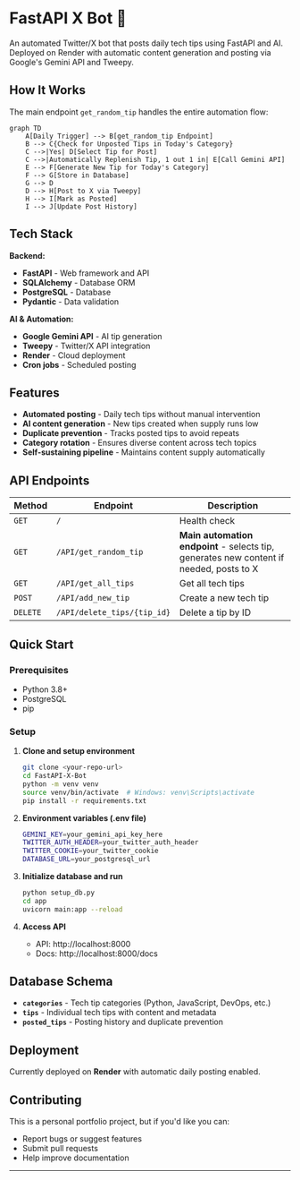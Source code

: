 # FastAPI X Bot 🤖

An automated Twitter/X bot that posts daily tech tips using FastAPI and AI. Deployed on Render with automatic content generation and posting via Google's Gemini API and Tweepy.

## How It Works

The main endpoint `get_random_tip` handles the entire automation flow:

```mermaid
graph TD
    A[Daily Trigger] --> B[get_random_tip Endpoint]
    B --> C{Check for Unposted Tips in Today's Category}
    C -->|Yes| D[Select Tip for Post]
    C -->|Automatically Replenish Tip, 1 out 1 in| E[Call Gemini API]
    E --> F[Generate New Tip for Today's Category]
    F --> G[Store in Database]
    G --> D
    D --> H[Post to X via Tweepy]
    H --> I[Mark as Posted]
    I --> J[Update Post History]
```

## Tech Stack

**Backend:**
- **FastAPI** - Web framework and API
- **SQLAlchemy** - Database ORM
- **PostgreSQL** - Database
- **Pydantic** - Data validation

**AI & Automation:**
- **Google Gemini API** - AI tip generation
- **Tweepy** - Twitter/X API integration
- **Render** - Cloud deployment
- **Cron jobs** - Scheduled posting

## Features

- **Automated posting** - Daily tech tips without manual intervention
- **AI content generation** - New tips created when supply runs low
- **Duplicate prevention** - Tracks posted tips to avoid repeats
- **Category rotation** - Ensures diverse content across tech topics
- **Self-sustaining pipeline** - Maintains content supply automatically

## API Endpoints

| Method | Endpoint | Description |
|--------|----------|-------------|
| `GET` | `/` | Health check |
| `GET` | `/API/get_random_tip` | **Main automation endpoint** - selects tip, generates new content if needed, posts to X |
| `GET` | `/API/get_all_tips` | Get all tech tips |
| `POST` | `/API/add_new_tip` | Create a new tech tip | Generate Tips on Demand
| `DELETE` | `/API/delete_tips/{tip_id}` | Delete a tip by ID | If ever needed

## Quick Start

### Prerequisites
- Python 3.8+
- PostgreSQL
- pip

### Setup

1. **Clone and setup environment**
   ```bash
   git clone <your-repo-url>
   cd FastAPI-X-Bot
   python -m venv venv
   source venv/bin/activate  # Windows: venv\Scripts\activate
   pip install -r requirements.txt
   ```

2. **Environment variables (.env file)**
   ```bash
   GEMINI_KEY=your_gemini_api_key_here
   TWITTER_AUTH_HEADER=your_twitter_auth_header
   TWITTER_COOKIE=your_twitter_cookie
   DATABASE_URL=your_postgresql_url
   ```

3. **Initialize database and run**
   ```bash
   python setup_db.py
   cd app
   uvicorn main:app --reload
   ```

4. **Access API**
   - API: http://localhost:8000
   - Docs: http://localhost:8000/docs

## Database Schema

- **`categories`** - Tech tip categories (Python, JavaScript, DevOps, etc.)
- **`tips`** - Individual tech tips with content and metadata
- **`posted_tips`** - Posting history and duplicate prevention

## Deployment

Currently deployed on **Render** with automatic daily posting enabled.

## Contributing
This is a personal portfolio project, but if you'd like you can:

- Report bugs or suggest features
- Submit pull requests
- Help improve documentation

---